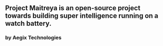 ## Project Maitreya is an open-source project towards building super intelligence running on a watch battery.

### by Aegix Technologies

